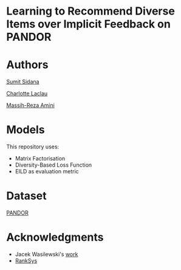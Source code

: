 # Learning to Recommend Diverse Items over Implicit Feedback on PANDOR

# Authors
[Sumit Sidana](https://github.com/sumitsidana)

[Charlotte Laclau](https://laclauc.github.io/)

[Massih-Reza Amini](http://ama.liglab.fr/~amini/)

# Models

This repository uses:

- Matrix Factorisation
- Diversity-Based Loss Function
- EILD as evaluation metric

# Dataset
[PANDOR](https://archive.ics.uci.edu/ml/datasets/PANDOR)

# Acknowledgments

- Jacek Wasilewski's [work](https://github.com/jacekwasilewski/RankSys-DivMF)
- [RankSys](https://github.com/RankSys/RankSys)
